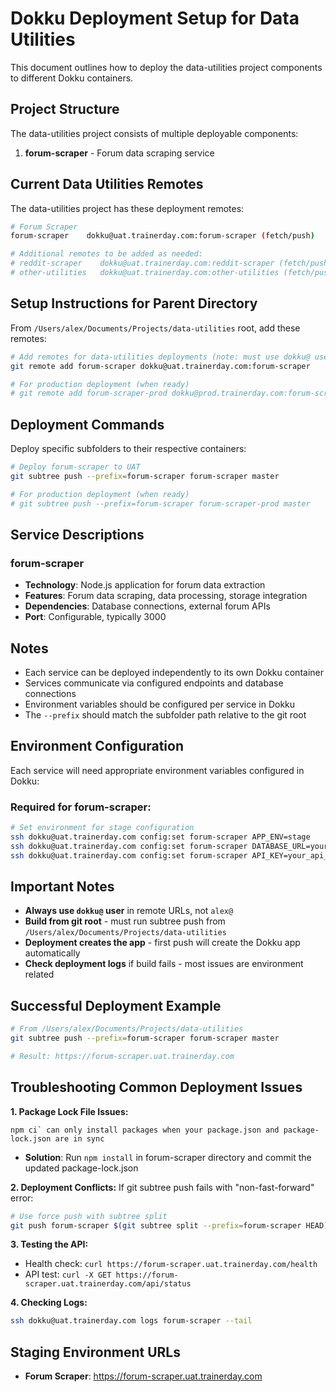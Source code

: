 # Dokku Deployment Setup for Data Utilities

This document outlines how to deploy the data-utilities project components to different Dokku containers.

## Project Structure
The data-utilities project consists of multiple deployable components:

1. **forum-scraper** - Forum data scraping service

## Current Data Utilities Remotes
The data-utilities project has these deployment remotes:

```bash
# Forum Scraper
forum-scraper    dokku@uat.trainerday.com:forum-scraper (fetch/push)

# Additional remotes to be added as needed:
# reddit-scraper    dokku@uat.trainerday.com:reddit-scraper (fetch/push)
# other-utilities   dokku@uat.trainerday.com:other-utilities (fetch/push)
```

## Setup Instructions for Parent Directory
From `/Users/alex/Documents/Projects/data-utilities` root, add these remotes:

```bash
# Add remotes for data-utilities deployments (note: must use dokku@ user)
git remote add forum-scraper dokku@uat.trainerday.com:forum-scraper

# For production deployment (when ready)
# git remote add forum-scraper-prod dokku@prod.trainerday.com:forum-scraper
```

## Deployment Commands
Deploy specific subfolders to their respective containers:

```bash
# Deploy forum-scraper to UAT
git subtree push --prefix=forum-scraper forum-scraper master

# For production deployment (when ready)
# git subtree push --prefix=forum-scraper forum-scraper-prod master
```

## Service Descriptions

### forum-scraper
- **Technology**: Node.js application for forum data extraction
- **Features**: Forum data scraping, data processing, storage integration
- **Dependencies**: Database connections, external forum APIs
- **Port**: Configurable, typically 3000

## Notes
- Each service can be deployed independently to its own Dokku container
- Services communicate via configured endpoints and database connections
- Environment variables should be configured per service in Dokku
- The `--prefix` should match the subfolder path relative to the git root

## Environment Configuration
Each service will need appropriate environment variables configured in Dokku:

### Required for forum-scraper:
```bash
# Set environment for stage configuration
ssh dokku@uat.trainerday.com config:set forum-scraper APP_ENV=stage
ssh dokku@uat.trainerday.com config:set forum-scraper DATABASE_URL=your_database_url_here
ssh dokku@uat.trainerday.com config:set forum-scraper API_KEY=your_api_key_here
```

## Important Notes
- **Always use `dokku@` user** in remote URLs, not `alex@`
- **Build from git root** - must run subtree push from `/Users/alex/Documents/Projects/data-utilities`
- **Deployment creates the app** - first push will create the Dokku app automatically
- **Check deployment logs** if build fails - most issues are environment related

## Successful Deployment Example
```bash
# From /Users/alex/Documents/Projects/data-utilities
git subtree push --prefix=forum-scraper forum-scraper master

# Result: https://forum-scraper.uat.trainerday.com
```

## Troubleshooting Common Deployment Issues

**1. Package Lock File Issues:**
```
npm ci` can only install packages when your package.json and package-lock.json are in sync
```
- **Solution**: Run `npm install` in forum-scraper directory and commit the updated package-lock.json

**2. Deployment Conflicts:**
If git subtree push fails with "non-fast-forward" error:
```bash
# Use force push with subtree split
git push forum-scraper $(git subtree split --prefix=forum-scraper HEAD):master --force
```

**3. Testing the API:**
- Health check: `curl https://forum-scraper.uat.trainerday.com/health`
- API test: `curl -X GET https://forum-scraper.uat.trainerday.com/api/status`

**4. Checking Logs:**
```bash
ssh dokku@uat.trainerday.com logs forum-scraper --tail
```

## Staging Environment URLs

- **Forum Scraper**: https://forum-scraper.uat.trainerday.com